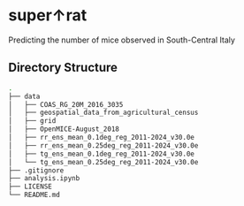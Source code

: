# super↑rat

Predicting the number of mice observed in South-Central Italy

## Directory Structure

```bash
.
├── data
│   ├── COAS_RG_20M_2016_3035
│   ├── geospatial_data_from_agricultural_census
│   ├── grid
│   ├── OpenMICE-August_2018
│   ├── rr_ens_mean_0.1deg_reg_2011-2024_v30.0e
│   ├── rr_ens_mean_0.25deg_reg_2011-2024_v30.0e
│   ├── tg_ens_mean_0.1deg_reg_2011-2024_v30.0e
│   └── tg_ens_mean_0.25deg_reg_2011-2024_v30.0e
├── .gitignore
├── analysis.ipynb
├── LICENSE
└── README.md
```
